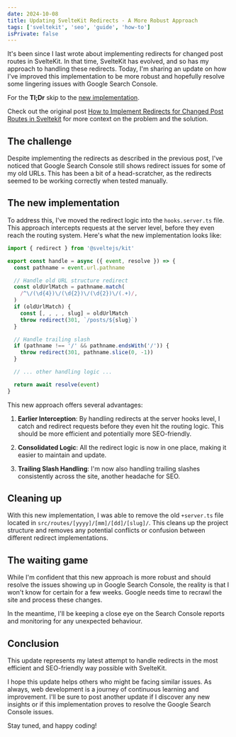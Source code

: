 ```yaml
---
date: 2024-10-08
title: Updating SvelteKit Redirects - A More Robust Approach
tags: ['sveltekit', 'seo', 'guide', 'how-to']
isPrivate: false
---
```


<script>
  import { DateDistance } from '$lib/components'
</script>

It's been <DateDistance date='2023-02-06' /> since I last wrote about
implementing redirects for changed post routes in SvelteKit. In that
time, SvelteKit has evolved, and so has my approach to handling these
redirects. Today, I'm sharing an update on how I've improved this
implementation to be more robust and hopefully resolve some lingering
issues with Google Search Console.

For the **Tl;Dr** skip to the
[new implementation](#the-new-implementation).

Check out the original post
[How to Implement Redirects for Changed Post Routes in Sveltekit](https://scottspence.com/posts/how-to-implement-redirects-for-changed-post-routes-in-sveltekit)
for more context on the problem and the solution.

## The challenge

Despite implementing the redirects as described in the previous post,
I've noticed that Google Search Console still shows redirect issues
for some of my old URLs. This has been a bit of a head-scratcher, as
the redirects seemed to be working correctly when tested manually.

## The new implementation

To address this, I've moved the redirect logic into the
`hooks.server.ts` file. This approach intercepts requests at the
server level, before they even reach the routing system. Here's what
the new implementation looks like:

```ts
import { redirect } from '@sveltejs/kit'

export const handle = async ({ event, resolve }) => {
  const pathname = event.url.pathname

  // Handle old URL structure redirect
  const oldUrlMatch = pathname.match(
    /^\/(\d{4})\/(\d{2})\/(\d{2})\/(.+)/,
  )
  if (oldUrlMatch) {
    const [, , , , slug] = oldUrlMatch
    throw redirect(301, `/posts/${slug}`)
  }

  // Handle trailing slash
  if (pathname !== '/' && pathname.endsWith('/')) {
    throw redirect(301, pathname.slice(0, -1))
  }

  // ... other handling logic ...

  return await resolve(event)
}
```

This new approach offers several advantages:

1. **Earlier Interception**: By handling redirects at the server hooks
   level, I catch and redirect requests before they even hit the
   routing logic. This should be more efficient and potentially more
   SEO-friendly.

2. **Consolidated Logic**: All the redirect logic is now in one place,
   making it easier to maintain and update.

3. **Trailing Slash Handling**: I'm now also handling trailing slashes
   consistently across the site, another headache for SEO.

## Cleaning up

With this new implementation, I was able to remove the old
`+server.ts` file located in `src/routes/[yyyy]/[mm]/[dd]/[slug]/`.
This cleans up the project structure and removes any potential
conflicts or confusion between different redirect implementations.

## The waiting game

While I'm confident that this new approach is more robust and should
resolve the issues showing up in Google Search Console, the reality is
that I won't know for certain for a few weeks. Google needs time to
recrawl the site and process these changes.

In the meantime, I'll be keeping a close eye on the Search Console
reports and monitoring for any unexpected behaviour.

## Conclusion

This update represents my latest attempt to handle redirects in the
most efficient and SEO-friendly way possible with SvelteKit.

I hope this update helps others who might be facing similar issues. As
always, web development is a journey of continuous learning and
improvement. I'll be sure to post another update if I discover any new
insights or if this implementation proves to resolve the Google Search
Console issues.

Stay tuned, and happy coding!
